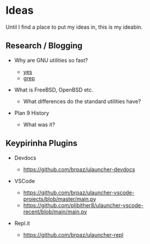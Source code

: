 # Ideas

Until I find a place to put my ideas in, this is my ideabin.


## Research / Blogging

* Why are GNU utilities so fast?
    * [yes](https://www.reddit.com/r/unix/comments/6gxduc/how_is_gnu_yes_so_fast/)
    * [grep](https://lists.freebsd.org/pipermail/freebsd-current/2010-August/019310.html)

* What is FreeBSD, OpenBSD etc.
    * What differences do the standard utilities have?

* Plan 9 History
    * What was it?

## Keypirinha Plugins

* Devdocs
    * https://github.com/brpaz/ulauncher-devdocs

* VSCode
    * https://github.com/brpaz/ulauncher-vscode-projects/blob/master/main.py
    * https://github.com/plibither8/ulauncher-vscode-recent/blob/main/main.py

* Repl.it
    * https://github.com/brpaz/ulauncher-repl
